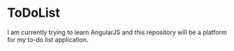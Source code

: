 # ToDoList
I am currently trying to learn AngularJS and this repository will be a platform for my to-do list application.
